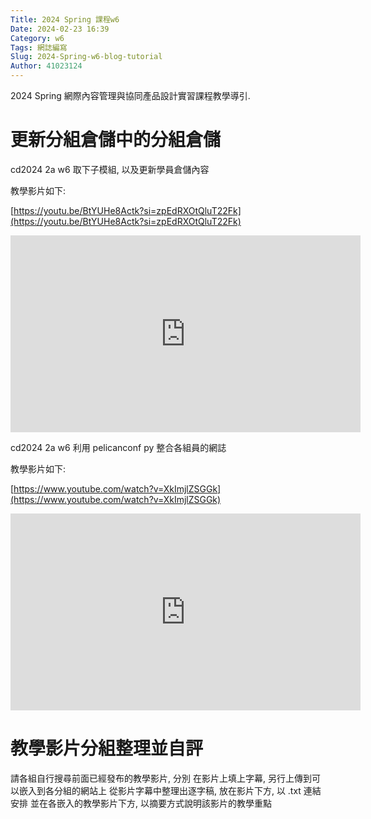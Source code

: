 ```yaml
---
Title: 2024 Spring 課程w6
Date: 2024-02-23 16:39
Category: w6
Tags: 網誌編寫
Slug: 2024-Spring-w6-blog-tutorial
Author: 41023124
---
```


2024 Spring 網際內容管理與協同產品設計實習課程教學導引.

<!-- PELICAN_END_SUMMARY -->

# 更新分組倉儲中的分組倉儲

cd2024 2a w6 取下子模組, 以及更新學員倉儲內容

教學影片如下:

[https://youtu.be/BtYUHe8Actk?si=zpEdRXOtQluT22Fk](https://youtu.be/BtYUHe8Actk?si=zpEdRXOtQluT22Fk)

<iframe width="560" height="315" src="https://www.youtube.com/embed/BtYUHe8Actk?si=zpEdRXOtQluT22Fk" title="YouTube video player" frameborder="0" allow="accelerometer; autoplay; clipboard-write; encrypted-media; gyroscope; picture-in-picture; web-share" referrerpolicy="strict-origin-when-cross-origin" allowfullscreen></iframe>

cd2024 2a w6 利用 pelicanconf py 整合各組員的網誌

教學影片如下:

[https://www.youtube.com/watch?v=XkImjlZSGGk](https://www.youtube.com/watch?v=XkImjlZSGGk)

<iframe width="560" height="315" src="https://www.youtube.com/embed/BtYUHe8Actk?si=0mHqnk2xulotnRJg" title="YouTube video player" frameborder="0" allow="accelerometer; autoplay; clipboard-write; encrypted-media; gyroscope; picture-in-picture; web-share" referrerpolicy="strict-origin-when-cross-origin" allowfullscreen></iframe>


# 教學影片分組整理並自評

請各組自行搜尋前面已經發布的教學影片, 分別
在影片上填上字幕, 另行上傳到可以嵌入到各分組的網站上
從影片字幕中整理出逐字稿, 放在影片下方, 以 .txt 連結安排
並在各嵌入的教學影片下方, 以摘要方式說明該影片的教學重點
